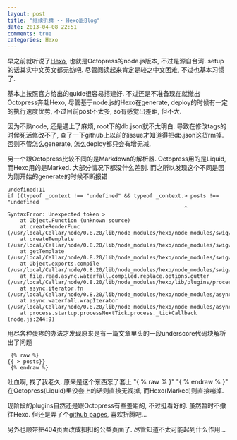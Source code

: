 ```yaml
---
layout: post
title: "继续折腾 -- Hexo版Blog"
date: 2013-04-08 22:51
comments: true
categories: Hexo
---
```

早之前就听说了[Hexo](http://zespia.tw/hexo/),  也就是Octopress的node.js版本, 不过是源自台湾.  setup的话其实中文英文都无妨吧.  尽管阅读起来肯定是较之中文困难, 不过也基本习惯了. 

基本上按照官方给出的guide很容易搭建好. 不过还是不准备现在就撤出Octopress奔赴Hexo, 尽管基于node.js的Hexo在generate, deploy的时候有一定的执行速度优势, 不过目前post不太多, so有感觉出差距, 但不大. 

因为不熟node, 还是遇上了麻烦, root下的db.json就不太明白. 导致在修改tags的时候死活修改不了, 查了一下github上以前的issue才知道得把db.json这货rm掉.  否则不管怎么generate, 怎么deploy都只会有增无减. 

另一个跟Octopress比较不同的是Markdown的解析器. Octopress用的是Liquid, 而Hexo用的是Marked. 大部分情况下都没什么差别. 而之所以发现这个不同是因为刚开始的generate的时候不断报错

```
undefined:11
if ((typeof _context !== "undefined" && typeof _context.> posts !== "undefined
                                                        ^
SyntaxError: Unexpected token >
    at Object.Function (unknown source)
    at createRenderFunc (/usr/local/Cellar/node/0.8.20/lib/node_modules/hexo/node_modules/swig/lib/swig.js:44:10)
    at createTemplate (/usr/local/Cellar/node/0.8.20/lib/node_modules/hexo/node_modules/swig/lib/swig.js:96:14)
    at getTemplate (/usr/local/Cellar/node/0.8.20/lib/node_modules/hexo/node_modules/swig/lib/swig.js:124:20)
    at Object.exports.compile (/usr/local/Cellar/node/0.8.20/lib/node_modules/hexo/node_modules/swig/lib/swig.js:186:14)
    at file.read.async.waterfall.compiled.replace.options.gutter (/usr/local/Cellar/node/0.8.20/lib/node_modules/hexo/lib/plugins/processor/index.js:128:27)
    at async.iterator.fn (/usr/local/Cellar/node/0.8.20/lib/node_modules/hexo/node_modules/async/lib/async.js:573:34)
    at async.waterfall.wrapIterator (/usr/local/Cellar/node/0.8.20/lib/node_modules/hexo/node_modules/async/lib/async.js:489:34)
    at process.startup.processNextTick.process._tickCallback (node.js:244:9)
```

用尽各种蛋疼的办法才发现原来是有一篇文章里头的一段underscore代码块解析出了问题 

```
 {% raw %} 
{{ > posts}}
 {% endraw %}
```  
吐血啊, 找了我老久.  原来是这个东西忘了套上 "{ % raw % }" "{ % endraw % }"  
在Octopress(Liquid)里没套上的话则直接无视掉, 而Hexo(Marked)则直接嘣掉. 

现阶段的plugins自然还是跟Octopress有些差距的,  不过挺看好的. 虽然暂时不撤往Hexo. 但还是弄了个[github pages](http://xguoxlu.github.io/), 喜欢折腾吧...

另外也顺带把404页面改成扣扣的公益页面了. 尽管知道不太可能起到什么作用...
